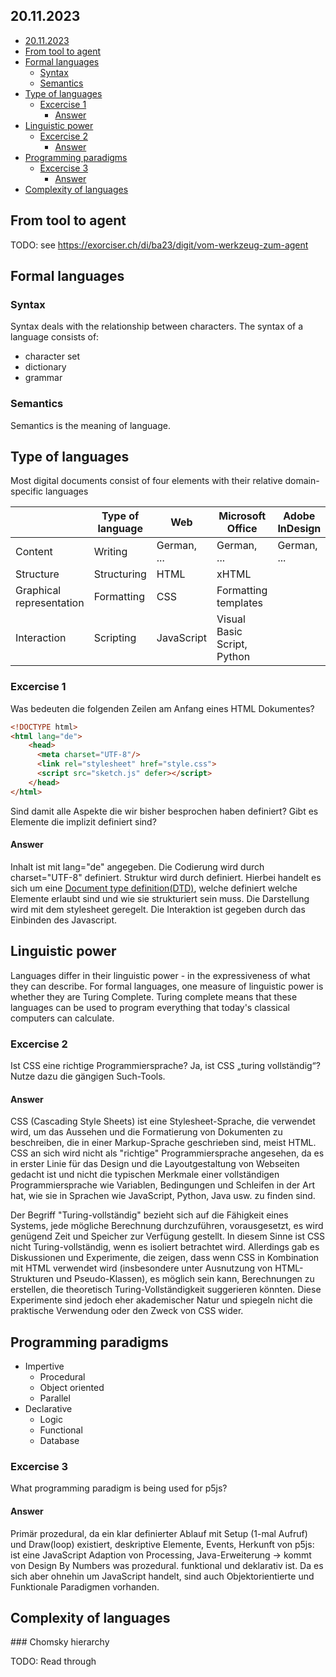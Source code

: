## 20.11.2023

- [20.11.2023](#20112023)
- [From tool to agent](#from-tool-to-agent)
- [Formal languages](#formal-languages)
  - [Syntax](#syntax)
  - [Semantics](#semantics)
- [Type of languages](#type-of-languages)
  - [Excercise 1](#excercise-1)
    - [Answer](#answer)
- [Linguistic power](#linguistic-power)
  - [Excercise 2](#excercise-2)
    - [Answer](#answer-1)
- [Programming paradigms](#programming-paradigms)
  - [Excercise 3](#excercise-3)
    - [Answer](#answer-2)
- [Complexity of languages](#complexity-of-languages)

## From tool to agent

TODO: see https://exorciser.ch/di/ba23/digit/vom-werkzeug-zum-agent

## Formal languages

### Syntax

Syntax deals with the relationship between characters. The syntax of a language consists of:
- character set
- dictionary
- grammar

### Semantics

Semantics is the meaning of language.

## Type of languages

Most digital documents consist of four elements with their relative domain-specific languages

|                          | Type of language | Web         | Microsoft Office            | Adobe InDesign |
| ------------------------ | ---------------- | ----------- | --------------------------- | -------------- |
| Content                  | Writing          | German, ... | German, ...                 | German, ...    |
| Structure                | Structuring      | HTML        | xHTML                       |                |
| Graphical representation | Formatting       | CSS         | Formatting templates        |                |
| Interaction              | Scripting        | JavaScript  | Visual Basic Script, Python |                |

### Excercise 1

Was bedeuten die folgenden Zeilen am Anfang eines HTML Dokumentes?

```html
<!DOCTYPE html>
<html lang="de">
    <head>
      <meta charset="UTF-8"/>
      <link rel="stylesheet" href="style.css">
      <script src="sketch.js" defer></script>
    </head>
</html> 
```

Sind damit alle Aspekte die wir bisher besprochen haben definiert? Gibt es Elemente die implizit definiert sind?

#### Answer

Inhalt ist mit lang="de" angegeben. Die Codierung wird durch charset="UTF-8" definiert. Struktur wird durch <!DOCTYPE html> definiert. Hierbei handelt es sich um eine [Document type definition(DTD)](https://www.w3schools.com/xml/xml_dtd.asp), welche definiert welche Elemente erlaubt sind und wie sie strukturiert sein muss. Die Darstellung wird mit dem stylesheet geregelt. Die Interaktion ist gegeben durch das Einbinden des Javascript.

## Linguistic power

Languages differ in their linguistic power - in the expressiveness of what they can describe. For formal languages, one measure of linguistic power is whether they are Turing Complete. Turing complete means that these languages can be used to program everything that today's classical computers can calculate.

### Excercise 2

Ist CSS eine richtige Programmiersprache? Ja, ist CSS „turing vollständig“? Nutze dazu die gängigen Such-Tools.

#### Answer

CSS (Cascading Style Sheets) ist eine Stylesheet-Sprache, die verwendet wird, um das Aussehen und die Formatierung von Dokumenten zu beschreiben, die in einer Markup-Sprache geschrieben sind, meist HTML. CSS an sich wird nicht als "richtige" Programmiersprache angesehen, da es in erster Linie für das Design und die Layoutgestaltung von Webseiten gedacht ist und nicht die typischen Merkmale einer vollständigen Programmiersprache wie Variablen, Bedingungen und Schleifen in der Art hat, wie sie in Sprachen wie JavaScript, Python, Java usw. zu finden sind.

Der Begriff "Turing-vollständig" bezieht sich auf die Fähigkeit eines Systems, jede mögliche Berechnung durchzuführen, vorausgesetzt, es wird genügend Zeit und Speicher zur Verfügung gestellt. In diesem Sinne ist CSS nicht Turing-vollständig, wenn es isoliert betrachtet wird. Allerdings gab es Diskussionen und Experimente, die zeigen, dass wenn CSS in Kombination mit HTML verwendet wird (insbesondere unter Ausnutzung von HTML-Strukturen und Pseudo-Klassen), es möglich sein kann, Berechnungen zu erstellen, die theoretisch Turing-Vollständigkeit suggerieren könnten. Diese Experimente sind jedoch eher akademischer Natur und spiegeln nicht die praktische Verwendung oder den Zweck von CSS wider.

## Programming paradigms

- Impertive
  - Procedural
  - Object oriented
  - Parallel
- Declarative
  - Logic
  - Functional
  - Database

### Excercise 3

What programming paradigm is being used for p5js?

#### Answer

Primär prozedural, da ein klar definierter Ablauf mit Setup (1-mal Aufruf) und Draw(loop) existiert, deskriptive Elemente, Events, Herkunft von p5js: ist eine JavaScript Adaption von Processing, Java-Erweiterung -> kommt von Design By Numbers was prozedural. funktional und deklarativ ist. Da es sich aber ohnehin um JavaScript handelt, sind auch Objektorientierte und Funktionale Paradigmen vorhanden.

## Complexity of languages

### Chomsky hierarchy

TODO: Read through
